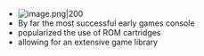 - ![image.png|200](https://997523841-1323914366.cos.ap-shanghai.myqcloud.com/ObsidianPic/20240311175754.png)
- By far the most successful early games console
- popularized the use of ROM cartridges
- allowing for an extensive game library